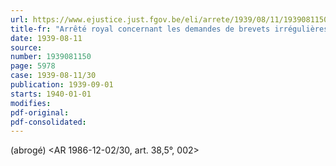 ```yaml
---
url: https://www.ejustice.just.fgov.be/eli/arrete/1939/08/11/1939081150/justel
title-fr: "Arrêté royal concernant les demandes de brevets irrégulières."
date: 1939-08-11
source:
number: 1939081150
page: 5978
case: 1939-08-11/30
publication: 1939-09-01
starts: 1940-01-01
modifies:
pdf-original:
pdf-consolidated:
---
```


(abrogé) <AR 1986-12-02/30, art. 38,5°, 002>
